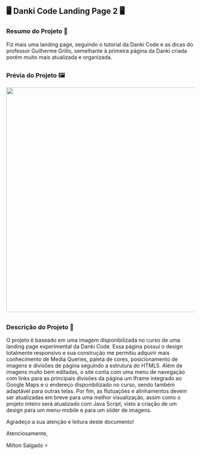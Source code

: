 ## 🖥️ Danki Code Landing Page 2 🖥️

### Resumo do Projeto 📄
Fiz mais uma landing page, seguindo o tutorial da Danki Code e as dicas do professor Guilherme Grillo, semelhante à primeira página da Danki criada porém muito mais atualizada e organizada.

##

### Prévia do Projeto 🖼️
<div align="center">
    <img height="600em" src="images/landing_page_danki_2.png">
</div>

##

### Descrição do Projeto 📖
O projeto é baseado em uma imagem disponibilizada no curso de uma landing page experimental da Danki Code.
Essa página possui o design totalmente responsivo e sua construção me permitiu adquirir mais conhecimento de Media Queries, paleta de cores, posicionamento de imagens e divisões de página seguindo a estrutura do HTML5. Além de imagens muito bem editadas, o site conta com uma menu de navegação com links para as principais divisões da página um Iframe integrado ao Google Maps e o endereço disponibilizado no curso, sendo também adaptável para outras telas. Por fim, as flutuações e alinhamentos devem ser atualizadas em breve para uma melhor visualização, assim como o projeto inteiro será atualizado com Java Script, visto a criação de um design para um menu-mobile e para um slider de imagens.

Agradeço a sua atenção e leitura deste documento!

Atenciosamente, 

Milton Salgado ⚡